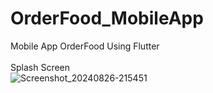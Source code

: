 # OrderFood_MobileApp
Mobile App OrderFood Using Flutter
<br>
<br>
Splash Screen <br>
![Screenshot_20240826-215451](https://github.com/user-attachments/assets/151830ca-f021-4c0c-8dd6-4d879ddf2f2b)

